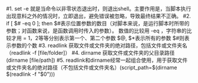 #1. set -e
	就是当命令以非零状态退出时，则退出shell。主要作用是，当脚本执行出现意料之外的情况时，立即退出，避免错误被忽略，导致最终结果不正确。
#2. if [ $# -eq 0 ]; then
	$#表示位置参数的数目（对脚本来说，是运行脚本时所带的参数；对函数来说，是函数调用时传入的参数）。
	数值的比较用 -eq ，字符串的比较才用 =
	$1，$2等等分别表示第一个、第二个参数
	$@, $*表示所有的参数
	$#则表示参数的个数
#3. readlink
	获取文件或文件夹的绝对路径，包括文件或文件夹名（readlink -f [file/folder]）
#4. dirname
	获取文件或文件夹的父目录路径(dirname [file/path])
#5. readlink和dirname经常一起组合使用，用于获取文件或文件夹名的绝对路径（不包括文件或文件夹名）(script_path=$(dirname $(readlink -f "$0")))
